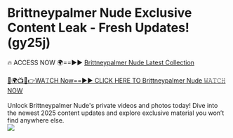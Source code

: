 # Brittneypalmer Nude Exclusive Content Leak - Fresh Updates! (gy25j)

🔥 ACCESS NOW 🌍==►► <a href="https://tinyurl.com/yc657z5k" rel="nofollow">Brittneypalmer Nude Latest Collection</a>
<br><br>
[🔴🌍📺📱👉WA𝚃CH Now==►► CLICK HERE TO Brittneypalmer Nude 𝚆𝙰𝚃𝙲𝙷 NOW](https://tinyurl.com/yc657z5k)
<br><br>
Unlock Brittneypalmer Nude's private videos and photos today! Dive into the newest 2025 content updates and explore exclusive material you won’t find anywhere else.
<br>
<a href="https://tinyurl.com/yc657z5k" rel="nofollow" data-target="animated-image.originalLink"><img src="https://camo.githubusercontent.com/8a4f000d20f83aca3bf7ec5f350d767afa0574a8a352519fd8cfa583a6f93a33/68747470733a2f2f692e696d6775722e636f6d2f644a486b345a712e676966" data-canonical-src="https://i.imgur.com/dJHk4Zq.gif" style="max-width: 100%; display: inline-block;" data-target="animated-image.originalImage"></a>
<br>
